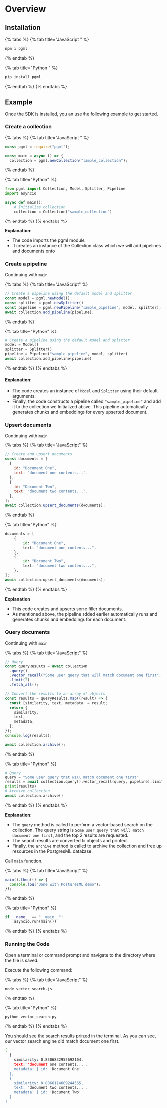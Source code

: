 # Overview

## Installation

{% tabs %}
{% tab title="JavaScript " %}
```bash
npm i pgml
```
{% endtab %}

{% tab title="Python " %}
```bash
pip install pgml
```
{% endtab %}
{% endtabs %}

## Example

Once the SDK is installed, you an use the following example to get started.

### Create a collection

{% tabs %}
{% tab title="JavaScript " %}
```javascript
const pgml = require("pgml");

const main = async () => {
  collection = pgml.newCollection("sample_collection");
```
{% endtab %}

{% tab title="Python" %}
```python
from pgml import Collection, Model, Splitter, Pipeline
import asyncio

async def main():
    # Initialize collection
    collection = Collection("sample_collection")
```
{% endtab %}
{% endtabs %}

**Explanation:**

* The code imports the pgml module.
* It creates an instance of the Collection class which we will add pipelines and documents onto

### Create a pipeline

Continuing with `main`

{% tabs %}
{% tab title="JavaScript" %}
```javascript
// Create a pipeline using the default model and splitter
const model = pgml.newModel();
const splitter = pgml.newSplitter();
const pipeline = pgml.newPipeline("sample_pipeline", model, splitter);
await collection.add_pipeline(pipeline);
```
{% endtab %}

{% tab title="Python" %}
```python
# Create a pipeline using the default model and splitter
model = Model()
splitter = Splitter()
pipeline = Pipeline("sample_pipeline", model, splitter)
await collection.add_pipeline(pipeline)
```
{% endtab %}
{% endtabs %}

#### Explanation:

* The code creates an instance of `Model` and `Splitter` using their default arguments.
* Finally, the code constructs a pipeline called `"sample_pipeline"` and add it to the collection we Initialized above. This pipeline automatically generates chunks and embeddings for every upserted document.

### Upsert documents

Continuing with `main`

{% tabs %}
{% tab title="JavaScript" %}
```javascript
// Create and upsert documents
const documents = [
  {
    id: "Document One",
    text: "document one contents...",
  },
  {
    id: "Document Two",
    text: "document two contents...",
  },
];
await collection.upsert_documents(documents);
```
{% endtab %}

{% tab title="Python" %}
```python
documents = [
    {
        id: "Document One",
        text: "document one contents...",
    },
    {
        id: "Document Two",
        text: "document two contents...",
    },
];
await collection.upsert_documents(documents);
```
{% endtab %}
{% endtabs %}

**Explanation**

* This code creates and upserts some filler documents.
* As mentioned above, the pipeline added earlier automatically runs and generates chunks and embeddings for each document.

### Query documents

Continuing with `main`

{% tabs %}
{% tab title="JavaScript" %}
```javascript
// Query
const queryResults = await collection
  .query()
  .vector_recall("Some user query that will match document one first", pipeline)
  .limit(2)
  .fetch_all();

// Convert the results to an array of objects
const results = queryResults.map((result) => {
  const [similarity, text, metadata] = result;
  return {
    similarity,
    text,
    metadata,
  };
});
console.log(results);

await collection.archive();
```
{% endtab %}

{% tab title="Python" %}
```python
# Query
query = "Some user query that will match document one first"
results = await collection.query().vector_recall(query, pipeline).limit(2).fetch_all()
print(results)
# Archive collection
await collection.archive()
```
{% endtab %}
{% endtabs %}

**Explanation:**

* The `query` method is called to perform a vector-based search on the collection. The query string is `Some user query that will match document one first`, and the top 2 results are requested.
* The search results are converted to objects and printed.
* Finally, the `archive` method is called to archive the collection and free up resources in the PostgresML database.

Call `main` function.

{% tabs %}
{% tab title="JavaScript" %}
```javascript
main().then(() => {
  console.log("Done with PostgresML demo");
});
```
{% endtab %}

{% tab title="Python" %}
```python
if __name__ == "__main__":
    asyncio.run(main())
```
{% endtab %}
{% endtabs %}

### **Running the Code**

Open a terminal or command prompt and navigate to the directory where the file is saved.

Execute the following command:

{% tabs %}
{% tab title="JavaScript" %}
```bash
node vector_search.js
```
{% endtab %}

{% tab title="Python" %}
```bash
python vector_search.py
```
{% endtab %}
{% endtabs %}

You should see the search results printed in the terminal. As you can see, our vector search engine did match document one first.

```bash
[
  {
    similarity: 0.8506832955692104,
    text: 'document one contents...',
    metadata: { id: 'Document One' }
  },
  {
    similarity: 0.8066114609244565,
    text: 'document two contents...',
    metadata: { id: 'Document Two' }
  }
]
```
